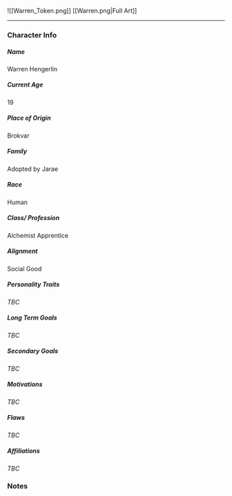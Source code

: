 ![[Warren_Token.png]]
[[Warren.png|Full Art]]

---
### Character Info
##### Name 
Warren Hengerlin
##### Current Age
19
##### Place of Origin
Brokvar
##### Family
Adopted by Jarae
##### Race
Human
##### Class/ Profession
Alchemist Apprentice
##### Alignment
Social Good
##### Personality Traits
*TBC*
##### Long Term Goals
*TBC*
##### Secondary Goals
*TBC*
##### Motivations
*TBC*
##### Flaws
*TBC*
##### Affiliations
*TBC*
### Notes

